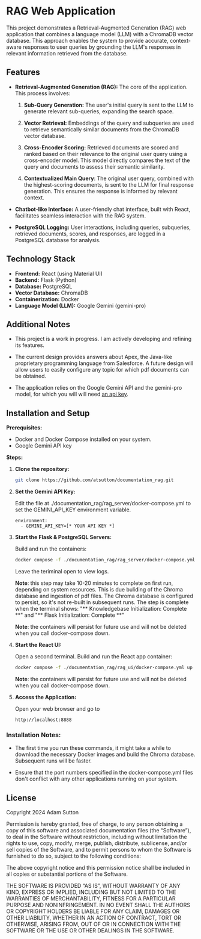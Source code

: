 # RAG Web Application 

This project demonstrates a Retrieval-Augmented Generation (RAG) web application that combines a language model (LLM) with a ChromaDB vector database. This approach enables the system to provide accurate, context-aware responses to user queries by grounding the LLM's responses in relevant information retrieved from the database.

## Features

* **Retrieval-Augmented Generation (RAG):** The core of the application. This process involves:

    1. **Sub-Query Generation:** The user's initial query is sent to the LLM to generate relevant sub-queries, expanding the search     space.

    2. **Vector Retrieval:** Embeddings of the query and subqueries are used to retrieve semantically similar documents from the ChromaDB vector database.

    3. **Cross-Encoder Scoring:** Retrieved documents are scored and ranked based on their relevance to the original user query using a cross-encoder model. This model directly compares the text of the query and documents to assess their semantic similarity.

    4. **Contextualized Main Query**: The original user query, combined with the highest-scoring documents, is sent to the LLM for final response generation. This ensures the response is informed by relevant context.

* **Chatbot-like Interface:**  A user-friendly chat interface, built with React, facilitates seamless interaction with the RAG system.

* **PostgreSQL Logging:**  User interactions, including queries, subqueries, retrieved documents, scores, and responses, are logged in a PostgreSQL database for analysis.

## Technology Stack

* **Frontend:** React (using Material UI)
* **Backend:** Flask (Python)
* **Database:** PostgreSQL
* **Vector Database:** ChromaDB
* **Containerization:** Docker
* **Language Model (LLM):** Google Gemini (gemini-pro)

## Additional Notes

* This project is a work in progress. I am actively developing and refining its features. 

* The current design provides answers about Apex, the Java-like proprietary programming language from Salesforce. A future design will allow users to easily configure any topic for which pdf documents can be obtained. 

* The application relies on the Google Gemini API and the gemini-pro model, for which you will will need <a href="https://aistudio.google.com/app/apikey" target="_blank">an api key</a>. 

## Installation and Setup

**Prerequisites:**

* Docker and Docker Compose installed on your system.
* Google Gemini API key

**Steps:**

1. **Clone the repository:**

   ```bash
   git clone https://github.com/atsutton/documentation_rag.git
   ```

2. **Set the Gemini API Key:**

    Edit the file at ./documentation_rag/rag_server/docker-compose.yml to set the GEMINI_API_KEY environment variable.
    ```
    environment:
      - GEMINI_API_KEY=[* YOUR API KEY *]
    ```

3. **Start the Flask & PostgreSQL Servers:**
    
    Build and run the containers:
    ```bash
    docker compose -f ./documentation_rag/rag_server/docker-compose.yml up
    ```
    Leave the teriminal open to view logs.     

   **Note**: this step may take 10-20 minutes to complete on first run, depending on system resources. This is due buliding of the Chroma database and ingestion of pdf files. The Chroma database is configured to persist, so it's not re-built in subsequent runs. The step is complete when the terminal shows: "\*\* Knowledgebase Initialization: Complete \*\*" and "\*\* Flask Initialization: Complete \*\*"

   **Note**: the containers will persist for future use and will not be deleted when you call docker-compose down.

4. **Start the React UI:**

    Open a second terminal. Build and run the React app container:
    ```bash
    docker compose -f ./documentation_rag/rag_ui/docker-compose.yml up
    ```
    **Note**: the containers will persist for future use and will not be deleted when you call docker-compose down.

5. **Access the Application:**

    Open your web browser and go to 
    ```
    http://localhost:8888
    ```

### Installation Notes:

* The first time you run these commands, it might take a while to download the necessary Docker images and build the Chroma database. Subsequent runs will be faster.

* Ensure that the port numbers specified in the docker-compose.yml files don't conflict with any other applications running on your system.

## License

Copyright 2024 Adam Sutton

Permission is hereby granted, free of charge, to any person obtaining a copy of this software and associated documentation files (the “Software”), to deal in the Software without restriction, including without limitation the rights to use, copy, modify, merge, publish, distribute, sublicense, and/or sell copies of the Software, and to permit persons to whom the Software is furnished to do so, subject to the following conditions:

The above copyright notice and this permission notice shall be included in all copies or substantial portions of the Software.

THE SOFTWARE IS PROVIDED “AS IS”, WITHOUT WARRANTY OF ANY KIND, EXPRESS OR IMPLIED, INCLUDING BUT NOT LIMITED TO THE WARRANTIES OF MERCHANTABILITY, FITNESS FOR A PARTICULAR PURPOSE AND NONINFRINGEMENT. IN NO EVENT SHALL THE AUTHORS OR COPYRIGHT HOLDERS BE LIABLE FOR ANY CLAIM, DAMAGES OR OTHER LIABILITY, WHETHER IN AN ACTION OF CONTRACT, TORT OR OTHERWISE, ARISING FROM, OUT OF OR IN CONNECTION WITH THE SOFTWARE OR THE USE OR OTHER DEALINGS IN THE SOFTWARE.